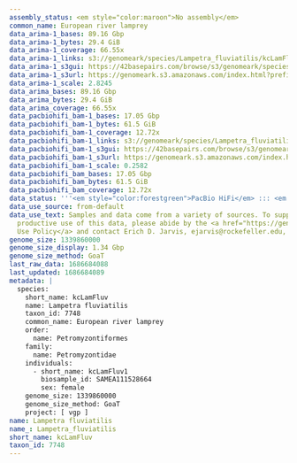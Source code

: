 ```yaml
---
assembly_status: <em style="color:maroon">No assembly</em>
common_name: European river lamprey
data_arima-1_bases: 89.16 Gbp
data_arima-1_bytes: 29.4 GiB
data_arima-1_coverage: 66.55x
data_arima-1_links: s3://genomeark/species/Lampetra_fluviatilis/kcLamFluv1/genomic_data/arima/<br>
data_arima-1_s3gui: https://42basepairs.com/browse/s3/genomeark/species/Lampetra_fluviatilis/kcLamFluv1/genomic_data/arima/
data_arima-1_s3url: https://genomeark.s3.amazonaws.com/index.html?prefix=species/Lampetra_fluviatilis/kcLamFluv1/genomic_data/arima/
data_arima-1_scale: 2.8245
data_arima_bases: 89.16 Gbp
data_arima_bytes: 29.4 GiB
data_arima_coverage: 66.55x
data_pacbiohifi_bam-1_bases: 17.05 Gbp
data_pacbiohifi_bam-1_bytes: 61.5 GiB
data_pacbiohifi_bam-1_coverage: 12.72x
data_pacbiohifi_bam-1_links: s3://genomeark/species/Lampetra_fluviatilis/kcLamFluv1/genomic_data/pacbio_hifi/<br>
data_pacbiohifi_bam-1_s3gui: https://42basepairs.com/browse/s3/genomeark/species/Lampetra_fluviatilis/kcLamFluv1/genomic_data/pacbio_hifi/
data_pacbiohifi_bam-1_s3url: https://genomeark.s3.amazonaws.com/index.html?prefix=species/Lampetra_fluviatilis/kcLamFluv1/genomic_data/pacbio_hifi/
data_pacbiohifi_bam-1_scale: 0.2582
data_pacbiohifi_bam_bases: 17.05 Gbp
data_pacbiohifi_bam_bytes: 61.5 GiB
data_pacbiohifi_bam_coverage: 12.72x
data_status: '''<em style="color:forestgreen">PacBio HiFi</em> ::: <em style="color:forestgreen">Arima</em>'''
data_use_source: from-default
data_use_text: Samples and data come from a variety of sources. To support fair and
  productive use of this data, please abide by the <a href="https://genome10k.soe.ucsc.edu/data-use-policies/">Data
  Use Policy</a> and contact Erich D. Jarvis, ejarvis@rockefeller.edu, with any questions.
genome_size: 1339860000
genome_size_display: 1.34 Gbp
genome_size_method: GoaT
last_raw_data: 1686684088
last_updated: 1686684089
metadata: |
  species:
    short_name: kcLamFluv
    name: Lampetra fluviatilis
    taxon_id: 7748
    common_name: European river lamprey
    order:
      name: Petromyzontiformes
    family:
      name: Petromyzontidae
    individuals:
      - short_name: kcLamFluv1
        biosample_id: SAMEA111528664
        sex: female
    genome_size: 1339860000
    genome_size_method: GoaT
    project: [ vgp ]
name: Lampetra fluviatilis
name_: Lampetra_fluviatilis
short_name: kcLamFluv
taxon_id: 7748
---
```

